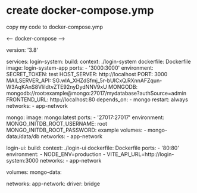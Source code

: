 # create docker-compose.ymp

copy my code to docker-compose.ymp


<-- docker-compose -->

version: '3.8'

services:
  login-system:
    build:
      context: ./login-system 
      dockerfile: Dockerfile 
    image: login-system-app
    ports:
      - '3000:3000'
    environment:
      SECRET_TOKEN: test
      HOST_SERVER: http://localhost
      PORT: 3000
      MAILSERVER_API: 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
      MONGODB: mongodb://root:example@mongo:27017/mydatabase?authSource=admin
      FRONTEND_URL: http://localhost:80
    depends_on:
      - mongo
    restart: always
    networks:
      - app-network

  mongo:
    image: mongo:latest
    ports:
      - '27017:27017'
    environment:
      MONGO_INITDB_ROOT_USERNAME: root
      MONGO_INITDB_ROOT_PASSWORD: example
    volumes:
      - mongo-data:/data/db
    networks:
      - app-network

  login-ui:
    build:
      context: ./login-ui 
      dockerfile: Dockerfile
    ports:
      - '80:80'
    environment:
      - NODE_ENV=production
      - VITE_API_URL=http://login-system:3000
    networks:
      - app-network

volumes:
  mongo-data:

networks:
  app-network:
    driver: bridge
